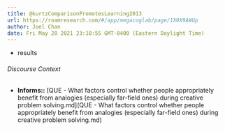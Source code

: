 ```yaml
---
title: @kurtzComparisonPromotesLearning2013
url: https://roamresearch.com/#/app/megacoglab/page/1X0X9AWUp
author: Joel Chan
date: Fri May 28 2021 23:10:55 GMT-0400 (Eastern Daylight Time)
---
```


- results

###### Discourse Context

- **Informs::** [QUE - What factors control whether people appropriately benefit from analogies (especially far-field ones) during creative problem solving.md](QUE - What factors control whether people appropriately benefit from analogies (especially far-field ones) during creative problem solving.md)

